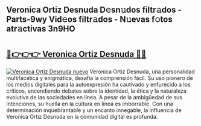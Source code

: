## Veronica Ortiz Desnuda D𝚎sn𝚞dos filtr𝚊dos - Parts-9wy Vid𝚎os filtr𝚊dos - N𝚞evas f𝚘tos atr𝚊ctivas 3n9HO

# <h2><a href="http://mbamds.tromn.icu/?c=Veronica+Ortiz+Desnuda">🔗👉👉👉 Veronica Ortiz Desnuda 🔗🔗</a></h2>

[![Veronica Ortiz Desnuda nuevo](https://i.imgur.com/pEAQMta.gif)](http://mbamds.tromn.icu/?c=Veronica+Ortiz+Desnuda)
Veronica Ortiz Desnuda, una personalidad multifacética y enigmática, desafía la comprensión fácil. Su uso pionero de los medios digitales para la autoexpresión ha cautivado y enfurecido a los críticos, encendiendo debates sobre la identidad, la ética y la naturaleza evolutiva de las sociedades en línea. A pesar de la ambigüedad de sus intenciones, su huella en la cultura en línea es imborrable. Con una determinación inquebrantable y un encanto innegable, la influencia de Veronica Ortiz Desnuda en la comunidad digital es profunda.
